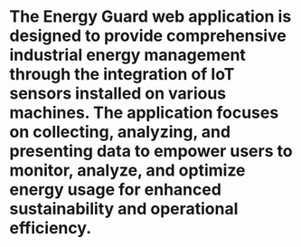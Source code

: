 # The Energy Guard web application is designed to provide comprehensive industrial energy management through the integration of IoT sensors installed on various machines. The application focuses on collecting, analyzing, and presenting data to empower users to monitor, analyze, and optimize energy usage for enhanced sustainability and operational efficiency.



